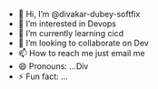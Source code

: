 - 👋 Hi, I’m @divakar-dubey-softfix
- 👀 I’m interested in Devops
- 🌱 I’m currently learning cicd 
- 💞️ I’m looking to collaborate on Dev 
- 📫 How to reach me just email me
- 😄 Pronouns: ...Div
- ⚡ Fun fact: ...

<!---
divakar-dubey-softfix/divakar-dubey-softfix is a ✨ special ✨ repository because its `README.md` (this file) appears on your GitHub profile.
You can click the Preview link to take a look at your changes.
--->
